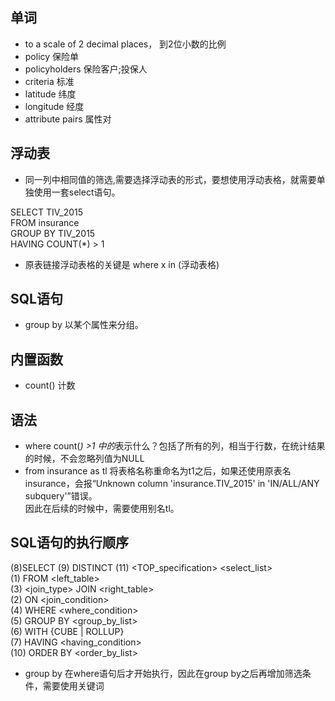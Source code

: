 ## 单词
+ to a scale of 2 decimal places， 到2位小数的比例
+ policy 保险单
+ policyholders 保险客户;投保人
+ criteria 标准
+ latitude 纬度
+ longitude 经度
+ attribute pairs 属性对


## 浮动表
+ 同一列中相同值的筛选,需要选择浮动表的形式，要想使用浮动表格，就需要单独使用一套select语句。

SELECT TIV_2015<br>
FROM  insurance<br>
GROUP BY TIV_2015<br>
HAVING COUNT(*) > 1<br>

+ 原表链接浮动表格的关键是 where x in (浮动表格)

## SQL语句
+ group by 以某个属性来分组。

## 内置函数
+ count() 计数

## 语法
+ where count(*) >1 中的*表示什么？包括了所有的列，相当于行数，在统计结果的时候，不会忽略列值为NULL 
+ from insurance as tl 将表格名称重命名为t1之后，如果还使用原表名insurance，会报“Unknown column 'insurance.TIV_2015' in 'IN/ALL/ANY subquery'”错误。<br>
因此在后续的时候中，需要使用别名tl。

## SQL语句的执行顺序
(8)SELECT  (9) DISTINCT (11) <TOP_specification> <select_list><br>
(1)  FROM <left_table><br>
(3) <join_type> JOIN <right_table><br>
(2) ON <join_condition><br>
(4) WHERE <where_condition><br>
(5) GROUP BY <group_by_list><br>
(6) WITH {CUBE | ROLLUP}<br>
(7) HAVING <having_condition><br>
(10) ORDER BY <order_by_list>

+ group by 在where语句后才开始执行，因此在group by之后再增加筛选条件，需要使用关键词
